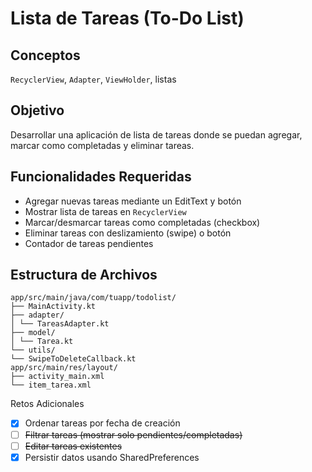 # Lista de Tareas (To-Do List)

## Conceptos

`RecyclerView`, `Adapter`, `ViewHolder`, listas

## Objetivo

Desarrollar una aplicación de lista de tareas donde se puedan agregar, marcar como completadas y
eliminar tareas.

## Funcionalidades Requeridas

- Agregar nuevas tareas mediante un EditText y botón
- Mostrar lista de tareas en `RecyclerView`
- Marcar/desmarcar tareas como completadas (checkbox)
- Eliminar tareas con deslizamiento (swipe) o botón
- Contador de tareas pendientes

## Estructura de Archivos

```
app/src/main/java/com/tuapp/todolist/
├── MainActivity.kt
├── adapter/
│ └── TareasAdapter.kt
├── model/
│ └── Tarea.kt
└── utils/
└── SwipeToDeleteCallback.kt
app/src/main/res/layout/
├── activity_main.xml
└── item_tarea.xml
```

Retos Adicionales

- [x] Ordenar tareas por fecha de creación
- [ ] ~~Filtrar tareas (mostrar solo pendientes/completadas)~~
- [ ] ~~Editar tareas existentes~~
- [x] Persistir datos usando SharedPreferences
